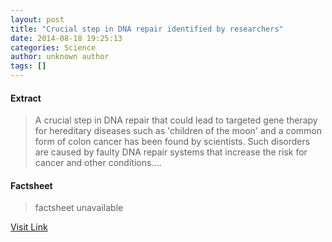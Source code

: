 ```yaml
---
layout: post
title: "Crucial step in DNA repair identified by researchers"
date: 2014-08-18 19:25:13
categories: Science
author: unknown author
tags: []
---
```



#### Extract
>A crucial step in DNA repair that could lead to targeted gene therapy for hereditary diseases such as 'children of the moon' and a common form of colon cancer has been found by scientists. Such disorders are caused by faulty DNA repair systems that increase the risk for cancer and other conditions....

#### Factsheet
>factsheet unavailable

[Visit Link](http://feeds.sciencedaily.com/~r/sciencedaily/~3/W616VCQsXuY/140818152513.htm)


